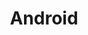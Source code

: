---
layout: default
title: Android
parent: Google Календарь
grand_parent: Календарь
permalink: "/#android"
---